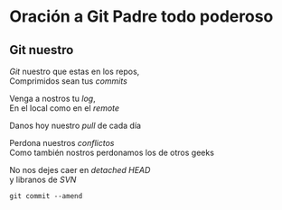 # Oración a Git Padre todo poderoso

## Git nuestro

*Git* nuestro que estas en los repos,<br>
Comprimidos sean tus *commits*<br>

Venga a nostros tu *log*,<br>
En el local como en el *remote*<br>

Danos hoy nuestro *pull* de cada día<br>

Perdona nuestros *conflictos*<br>
Como también nostros perdonamos los de otros geeks<br>

No nos dejes caer en *detached HEAD*<br>
y libranos de *SVN*<br>

`git commit --amend`